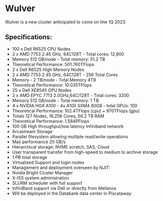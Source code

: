 # Wulver

Wulver is a new cluster anticipated to come on line 1Q 2023.

## Specifications:

* 100 x Dell R6525 CPU Nodes
* 2 x AMD 7753 2.45 GHz, 64C128T - Total cores: 12,800
* Memory 512 GB/node - Total memory: 51.2 TB
* Theoretical Performance: 501.760TFlops
* 2 x Dell R6525 High Memory Nodes
* 2 x AMD 7753 2.45 GHz, 64C128T - 256 Total Cores
* Memory - 2 TB/node - Total Memory 4TB
* Theoretical Performance: 10.035TFlops
* 25 x Dell XE8545 GPU Nodes
* 2 x AMD EPYC 7713 2.0GHz,64C/128T - Total cores: 3200
* Memory 512 GB/node - Total memory: 1 TB
* 4 x NVIDIA HGX A100 - 4x A100 SXM4 80GB - total GPUs: 100
* Theoretical Performance: 102.4TFlops (cpu) + 970TFlops (gpu)
* Totals 127 Nodes, 16,256 Cores, 56.2 TB RAM
* Theoretical Performance: 1.584PFlops
* 100 GB High throughput/low latency Infiniband network
* Arcastream Storage
* Parallel filesystem allowing multiple read/write operations
* Max performance 20 GB/s
* Hierarchical storage; NVME scratch, SAS, Cloud
* User transparent transfer from high-speed to medium to archive storage
* 1 PB total storage
* Virtualized Support and login nodes
* Management and deployment overseen by NJIT:
* Nvidia Bright Cluster Manager
* X-ISS system administration
* SLURM scheduler with full support
* InfiniBand support via Dell or directly from Mellanox
* Will be deployed in the Databank data center in Piscataway
